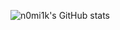 ![n0mi1k's GitHub stats](https://github-readme-stats.vercel.app/api?username=n0mi1k&show_icons=true&theme=highcontrast&hide=prs&hide_rank=true)
